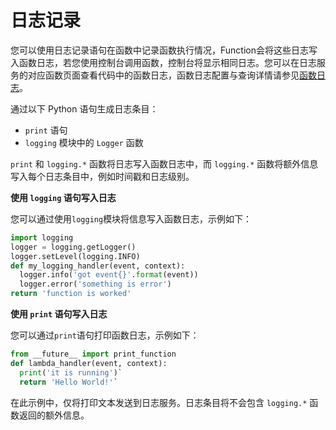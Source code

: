 # 日志记录

您可以使用日志记录语句在函数中记录函数执行情况，Function会将这些日志写入函数日志，若您使用控制台调用函数，控制台将显示相同日志。您可以在日志服务的对应函数页面查看代码中的函数日志，函数日志配置与查询详情请参见[函数日志](../../../function-log.md)。

通过以下 Python 语句生成日志条目：

* `print` 语句
* `logging` 模块中的 `Logger` 函数

`print` 和 `logging.*` 函数将日志写入函数日志中，而 `logging.*` 函数将额外信息写入每个日志条目中，例如时间戳和日志级别。

**使用 `logging` 语句写入日志**

您可以通过使用`logging`模块将信息写入函数日志，示例如下： 

```Python
import logging
logger = logging.getLogger()
logger.setLevel(logging.INFO)
def my_logging_handler(event, context):
  logger.info('got event{}'.format(event))
  logger.error('something is error')
return 'function is worked'  
```

 

 
**使用 `print` 语句写入日志**

您可以通过`print`语句打印函数日志，示例如下：

```Python
from __future__ import print_function
def lambda_handler(event, context):
  print('it is running')`
  return 'Hello World!'`   
```  

在此示例中，仅将打印文本发送到日志服务。日志条目将不会包含 `logging.*` 函数返回的额外信息。
